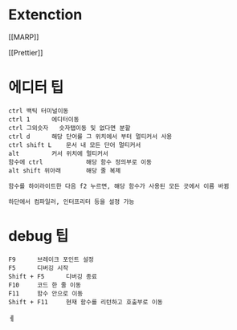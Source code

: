 
# Extenction
[[MARP]]

[[Prettier]]
# 에디터 팁
	ctrl 백틱	터미널이동
	ctrl 1		에디터이동
	ctrl 그외숫자	숫자탭이동 및 없다면 분할
	ctrl d		해당 단어를 그 위치에서 부터 멀티커서 사용
	ctrl shift L 	문서 내 모든 단어 멀티커서
	alt			커서 위치에 멀티커서
	함수에 ctrl			해당 함수 정의부로 이동
	alt shift 위아래		해당 줄 복제

	함수를 하이라이트한 다음 f2 누르면, 해당 함수가 사용된 모든 곳에서 이름 바뀜

	하단에서 컴파일러, 인터프리터 등을 설정 가능

# debug 팁
	F9		브레이크 포인트 설정
	F5		디버깅 시작
	Shift + F5		디버깅 종료
	F10		코드 한 줄 이동
	F11		함수 안으로 이동
	Shift + F11		현재 함수를 리턴하고 호출부로 이동


ㅔ